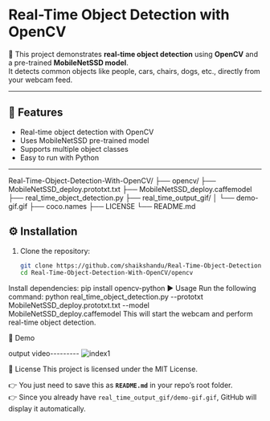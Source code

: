 # Real-Time Object Detection with OpenCV

🚀 This project demonstrates **real-time object detection** using **OpenCV** and a pre-trained **MobileNetSSD model**.  
It detects common objects like people, cars, chairs, dogs, etc., directly from your webcam feed.  

---

## 📌 Features
- Real-time object detection with OpenCV
- Uses MobileNetSSD pre-trained model
- Supports multiple object classes
- Easy to run with Python

---
Real-Time-Object-Detection-With-OpenCV/
├── opencv/
├── MobileNetSSD_deploy.prototxt.txt
├── MobileNetSSD_deploy.caffemodel
├── real_time_object_detection.py
├── real_time_output_gif/
│   └── demo-gif.gif
├── coco.names
├── LICENSE
└── README.md

## ⚙️ Installation

1. Clone the repository:
   ```bash
   git clone https://github.com/shaikshandu/Real-Time-Object-Detection-With-OpenCV.git
   cd Real-Time-Object-Detection-With-OpenCV/opencv
Install dependencies:
pip install opencv-python
▶️ Usage
Run the following command:
python real_time_object_detection.py --prototxt MobileNetSSD_deploy.prototxt.txt --model MobileNetSSD_deploy.caffemodel
This will start the webcam and perform real-time object detection.

🎥 Demo

output video---------
  <img src="./real_time_output_gif/demo-gif.gif" alt="index1"/>

📜 License
This project is licensed under the MIT License.


👉 You just need to save this as **`README.md`** in your repo’s root folder.  
👉 Since you already have `real_time_output_gif/demo-gif.gif`, GitHub will display it automatically.  


